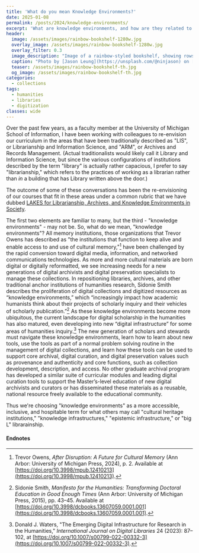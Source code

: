 ```yaml
---
title: 'What do you mean Knowledge Environments?'
date: 2025-01-08
permalink: /posts/2024/knowledge-environments/
excerpt: 'What are knowledge environments, and how are they related to cultural heritage institutions, libraries, and archives?'
header:
  image: /assets/images/rainbow-bookshelf-1280w.jpg
  overlay_image: /assets/images/rainbow-bookshelf-1280w.jpg
  overlay_filter: 0.3
  image_description: "Image of a rainbow-styled bookshelf, showing rows of book spines with red, yellow, and orange colors."
  caption: "Photo by [Jason Leung](https://unsplash.com/@ninjason) on [Unsplash](https://unsplash.com/s/photos/library)"
  teaser: /assets/images/rainbow-bookshelf-th.jpg
  og_image: /assets/images/rainbow-bookshelf-th.jpg
categories:
  - collections
tags:
  - humanities
  - libraries
  - digitization
classes: wide
---
```


Over the past few years, as a faculty member at the University of Michigan School of Information,
I have been working with colleagues to re-envision our curriculum in the areas that have been traditionally
described as "LIS", or Librarianship and Information Science, and "ARM", or Archives and Records Management. 
(Actual traditionalists would likely call it Library and Information Science, but since the various configurations of institutions
described by the term "library" is actually rather capacious, I prefer to say "librarianship,"
which refers to the practices of working as a librarian rather than _in_ a building that has Library written above the door.)

The outcome of some of these conversations has been the re-envisioning of our courses that fit in
these areas under a common rubric that we have dubbed [LAKES for Librarianship, Archives,
and Knowledge Environments in Society](https://www.si.umich.edu/programs/master-science-information/curriculum/libraries-archives-and-knowledge-environments).

The first two elements are familiar to many, but the third - "knowledge environments" - may not be.
So, what do we mean, "knowledge environments"? All memory institutions, those organizations that
Trevor Owens has described as "the institutions that function to keep alive and enable access to and use of cultural memory,"[^1] have been challenged by the rapid conversion toward digital media, information, and networked communications technologies.
As more and more cultural materials are born digital or digitally reformatted, we see increasing needs for a new generations of digital archivists and digital preservation specialists to manage these collections. In repositioning libraries, archives, and other traditional anchor institutions of humanities research, Sidonie Smith describes the proliferation of digital collections and digitized resources as “knowledge environments,” which “increasingly impact how academic humanists think about their projects of scholarly inquiry and their vehicles of scholarly publication.”[^2]
As these knowledge environments become more ubiquitous, the current landscape for digital scholarship in the humanities has also matured, even developing into new “digital infrastructure” for some areas of humanities inquiry.[^3] The new generation of scholars and stewards must navigate these knowledge environments, learn how to learn about new tools, use the tools as part of a normal problem solving routine in the management of digital collections, and learn how these tools can be used to support core archival, digital curation, and digital preservation values such as provenance and authenticity and core functions, such as collection development, description, and access. No other graduate archival program has developed a similar suite of curricular modules and leading digital curation tools to support the Master’s-level education of new digital archivists and curators or has disseminated these materials as a reusable, national resource freely available to the educational community.

Thus we're choosing "knowledge environments" as a more accessible, inclusive, and hospitable
term for what others may call "cultural heritage institutions," "knowledge infrastructures," "epistemic infrastructure," or "big L" librarainship.

#### Endnotes

[^1]: Trevor Owens, _After Disruption: A Future for Cultural Memory_ (Ann Arbor: University of Michigan Press, 2024), p. 2. Available at [https://doi.org/10.3998/mpub.12410213](https://doi.org/10.3998/mpub.12410213).

[^2]: Sidonie Smith, _Manifesto for the Humanities: Transforming Doctoral Education in Good Enough Times_ (Ann Arbor: University of Michigan Press, 2015), pp. 43–45. Available at [https://doi.org/10.3998/dcbooks.13607059.0001.001](https://doi.org/10.3998/dcbooks.13607059.0001.001).

[^3]: Donald J. Waters, "The Emerging Digital Infrastructure for Research in the Humanities," _International Journal on Digital Libraries_ 24 (2023): 87–102, at [https://doi.org/10.1007/s00799-022-00332-3](https://doi.org/10.1007/s00799-022-00332-3).
